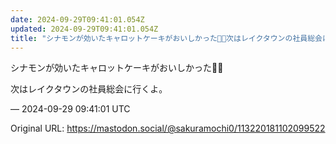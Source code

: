 ```yaml
---
date: 2024-09-29T09:41:01.054Z
updated: 2024-09-29T09:41:01.054Z
title: "シナモンが効いたキャロットケーキがおいしかった🥕🍰次はレイクタウンの社員総会に行[...]"
---
```


<p>シナモンが効いたキャロットケーキがおいしかった🥕🍰</p><p>次はレイクタウンの社員総会に行くよ。</p>

&mdash; 2024-09-29 09:41:01 UTC

Original URL: https://mastodon.social/@sakuramochi0/113220181102099522
